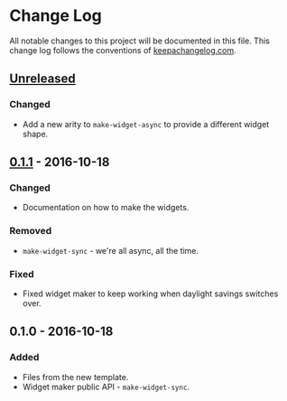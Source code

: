 # Change Log
All notable changes to this project will be documented in this file. This change log follows the conventions of [keepachangelog.com](http://keepachangelog.com/).

## [Unreleased]
### Changed
- Add a new arity to `make-widget-async` to provide a different widget shape.

## [0.1.1] - 2016-10-18
### Changed
- Documentation on how to make the widgets.

### Removed
- `make-widget-sync` - we're all async, all the time.

### Fixed
- Fixed widget maker to keep working when daylight savings switches over.

## 0.1.0 - 2016-10-18
### Added
- Files from the new template.
- Widget maker public API - `make-widget-sync`.

[Unreleased]: https://github.com/your-name/ws/compare/0.1.1...HEAD
[0.1.1]: https://github.com/your-name/ws/compare/0.1.0...0.1.1
